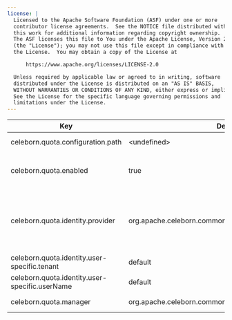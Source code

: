 ```yaml
---
license: |
  Licensed to the Apache Software Foundation (ASF) under one or more
  contributor license agreements.  See the NOTICE file distributed with
  this work for additional information regarding copyright ownership.
  The ASF licenses this file to You under the Apache License, Version 2.0
  (the "License"); you may not use this file except in compliance with
  the License.  You may obtain a copy of the License at

      https://www.apache.org/licenses/LICENSE-2.0

  Unless required by applicable law or agreed to in writing, software
  distributed under the License is distributed on an "AS IS" BASIS,
  WITHOUT WARRANTIES OR CONDITIONS OF ANY KIND, either express or implied.
  See the License for the specific language governing permissions and
  limitations under the License.
---
```


<!--begin-include-->
| Key | Default | Description | Since | Deprecated |
| --- | ------- | ----------- | ----- | ---------- |
| celeborn.quota.configuration.path | &lt;undefined&gt; | Quota configuration file path. The file format should be yaml. Quota configuration file template can be found under conf directory. | 0.2.0 |  | 
| celeborn.quota.enabled | true | When true, before registering shuffle, LifecycleManager should check if current user have enough quota space, if cluster don't have enough quota space for current user, fallback to Spark's default shuffle | 0.2.0 |  | 
| celeborn.quota.identity.provider | org.apache.celeborn.common.identity.DefaultIdentityProvider | IdentityProvider class name. Default class is `org.apache.celeborn.common.identity.DefaultIdentityProvider`. Optional values: org.apache.celeborn.common.identity.HadoopBasedIdentityProvider user name will be obtained by UserGroupInformation.getUserName; org.apache.celeborn.common.identity.DefaultIdentityProvider user name and tenant id are default values or user-specific values. | 0.2.0 |  | 
| celeborn.quota.identity.user-specific.tenant | default | Tenant id if celeborn.quota.identity.provider is org.apache.celeborn.common.identity.DefaultIdentityProvider. | 0.3.0 |  | 
| celeborn.quota.identity.user-specific.userName | default | User name if celeborn.quota.identity.provider is org.apache.celeborn.common.identity.DefaultIdentityProvider. | 0.3.0 |  | 
| celeborn.quota.manager | org.apache.celeborn.common.quota.DefaultQuotaManager | QuotaManger class name. Default class is `org.apache.celeborn.common.quota.DefaultQuotaManager`. | 0.2.0 |  | 
<!--end-include-->
